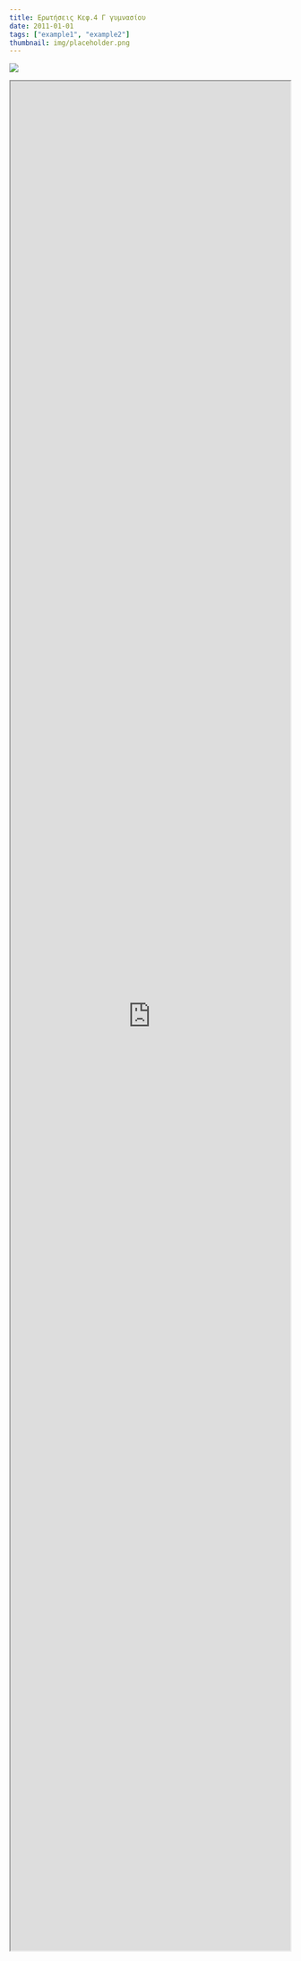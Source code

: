 ```yaml
---
title: Ερωτήσεις Κεφ.4 Γ γυμνασίου
date: 2011-01-01
tags: ["example1", "example2"]
thumbnail: img/placeholder.png
---
```

![](http://www.myhoroscope.gr/articles/images/pendulum1.jpg) 
<iframe height="3333" src="https://docs.google.com/file/d/0B4T-U5-yEriSRW1PSEJnei14cjQ/preview" width="500"></iframe>
